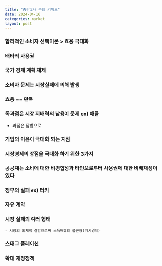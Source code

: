 ```yaml
---
title: "중간고사 주요 키워드"
date: 2024-04-16
categories: market
layout: post
---
```

### 합리적인 소비자 선택이론 > 효용 극대화

### 배타적 사용권

### 국가 경제 계획 체제

### 소비자 문제는 시장실패에 의해 발생

### 효용 == 만족

### 독과점은 시장 지배력의 남용이 문제 ex) 애플
- 과점은 담합으로

### 기업의 이윤이 극대화 되는 지점

### 시장경제의 장점을 극대화 하기 위한 3가지

### 공공재는 소비에 대한 비경합성과 타인으로부터 사용권에 대한 비배재성이 있다

### 정부의 실패 ex) 터키

### 자유 계약

### 시장 실패의 여러 형태
    - 시장의 외재적 결함으로써 소득배상의 불균형(거시경제)

### 스태그 플레이션

### 확대 재정정책